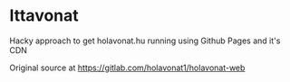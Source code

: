 Ittavonat
=========

Hacky approach to get holavonat.hu running using Github Pages and it's CDN

Original source at https://gitlab.com/holavonat1/holavonat-web
